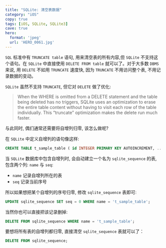 ```yaml
---
title: "SQLite: 清空表数据"
category: "iOS"
copy: true
tags: [iOS, SQLite, SQLite3]
cave: true
hero:
  format: 'jpeg'
  url: 'HERO_0061.jpg'
---
```

`SQL` 标准中有 `TRUNCATE table` 语句, 用来清空表的所有内容,但 `SQLite` 不支持这个语句。在 `SQLite` 中直接使用 `DELETE FROM table` 就可以了。对于大多数 `DBMS` 来说, 用 `DELETE` 不如用 `TRUNCATE` 速度快, 因为 `TRUNCATE` 不用访问整个表, 不用记录数据的变动。

`SQLite` 虽然不支持 `TRUNCATE`, 但它对 `DELETE` 做了优化:

> When the WHERE is omitted from a DELETE statement and the table being deleted has no triggers, SQLite uses an optimization to erase the entire table content without having to visit each row of the table individually. This “truncate” optimization makes the delete run much faster.

与此同时, 偶们通常还需要将自增列归零, 该怎么做呢?

在 `SQLite` 中定义自增列的语句像这样:

```sql
CREATE TABLE t_sample_table ( id INTEGER PRIMARY KEY AUTOINCREMENT, ... );
```

当 `SQLite` 数据库中包含自增列时, 会自动建立一个名为 `sqlite_sequence` 的表, 包含两个列: `name` 与 `seq`:

* `name` 记录自增列所在的表
* `seq` 记录当前序号

所以如果想把某个自增列的序号归零, 修改 `sqlite_sequence` 表即可:

```sql
UPDATE sqlite_sequence SET seq = 0 WHERE name = 't_sample_table';
```

当然你也可以直接把该记录删掉:

```sql
DELETE FROM sqlite_sequence WHERE name = 't_sample_table';
```

要想将所有表的自增列都归零, 直接清空 `sqlite_sequence` 表就可以了：

```sql
DELETE FROM sqlite_sequence;
```

